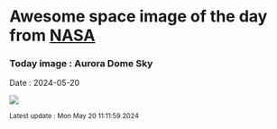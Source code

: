 
# Awesome space image of the day from [NASA](https://api.nasa.gov/)

### Today image : Aurora Dome Sky
Date : 2024-05-20

![](https://apod.nasa.gov/apod/image/2405/AuroraWisconsin_Liu_960.jpg)

<small>Latest update : Mon May 20 11:11:59 2024</small>
        
